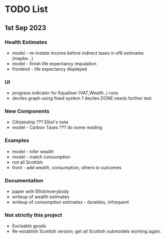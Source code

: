 # TODO List

## 1st Sep 2023

### Health Estimates

* model - re-instate income before indirect taxes in sf6 estimates (maybe...)
* model - finish life expectancy imputation
* frontend - life expectancy displayed

### UI 

* progress indicator for Equaliser (VAT,Wealth..) runs
* deciles graph using fixed system 1 deciles DONE needs further test.

### New Components

* Citizenship ??? Elliot's note 
* model - Carbon Taxes ??? do some reading

### Examples

* model - infer wealth
* model - match consumption
* not all Scottish
* front - add wealth, consumption, others to outcomes

### Documentation

* paper with Elliot/everybody
* writeup of wealth estimates
* writeup of consumption estimates - durables, infrequent

### Not strictly this project

* Excisable goods 
* Re-establish Scottish version; get all Scottish submodels working again.




